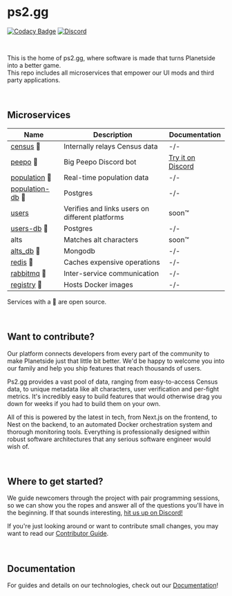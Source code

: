 # ps2.gg

[![Codacy Badge](https://app.codacy.com/project/badge/Grade/49991ab701ef4eb0a0a29f947ac4a1fc)](https://app.codacy.com/gh/ps2gg/ps2.gg/dashboard?utm_source=gh&utm_medium=referral&utm_content=&utm_campaign=Badge_grade)
[![Discord](https://img.shields.io/discord/1090392395427885198.svg?logo=discord)](https://discord.gg/8MvTaUQM2E)

<br>

This is the home of ps2.gg, where software is made that turns Planetside into a better game.<br>
This repo includes all microservices that empower our UI mods and third party applications.

<br>

## Microservices

| Name                                                        | Description                                     | Documentation                                      |
| ----------------------------------------------------------- | ----------------------------------------------- | -------------------------------------------------- |
| [census](/services/census/) 🔹                              | Internally relays Census data                   | -/-                                                |
| [peepo](/services/peepo/) 🔹                                | Big Peepo Discord bot                           | [Try it on Discord](https://discord.gg/vVa7gDK7Ky) |
| [population](/services/population/) 🔹                      | Real-time population data                       | -/-                                                |
| [population-db](https://github.com/postgres/postgres) 🔹    | Postgres                                        | -/-                                                |
| [users](/services/users/)                                   | Verifies and links users on different platforms | soon™                                              |
| [users-db](https://github.com/postgres/postgres) 🔹         | Postgres                                        | -/-                                                |
| alts                                                        | Matches alt characters                          | soon™                                              |
| [alts_db](https://github.com/mongodb/mongo) 🔹              | Mongodb                                         | -/-                                                |
| [redis](https://github.com/redis/redis) 🔹                  | Caches expensive operations                     | -/-                                                |
| [rabbitmq](https://github.com/rabbitmq/rabbitmq-server) 🔹  | Inter-service communication                     | -/-                                                |
| [registry](https://github.com/distribution/distribution) 🔹 | Hosts Docker images                             | -/-                                                |

Services with a 🔹 are open source.

<br>

## Want to contribute?

Our platform connects developers from every part of the community to make Planetside just that little bit better. We'd be happy to welcome you into our family and help you ship features that reach thousands of users.

Ps2.gg provides a vast pool of data, ranging from easy-to-access Census data, to unique metadata like alt characters, user verification and per-fight metrics. It's incredibly easy to build features that would otherwise drag you down for weeks if you had to build them on your own.

All of this is powered by the latest in tech, from Next.js on the frontend, to Nest on the backend, to an automated Docker orchestration system and thorough monitoring tools. Everything is professionally designed within robust software architectures that any serious software engineer would wish of.

<br>

## Where to get started?

We guide newcomers through the project with pair programming sessions, so we can show you the ropes and answer all of the questions you'll have in the beginning. If that sounds interesting, [hit us up on Discord!](https://discord.gg/8MvTaUQM2E)

If you're just looking around or want to contribute small changes, you may want to read our [Contributor Guide](/.github/CONTRIBUTING.md).

<br>

## Documentation

For guides and details on our technologies, check out our [Documentation](/docs/README.md)!
